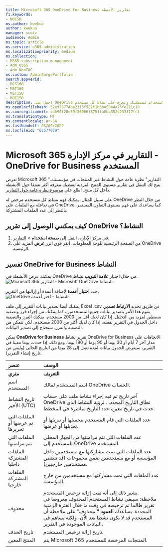```yaml
---
title: Microsoft 365 OneDrive for Business تقارير الأنشطة
f1.keywords:
- NOCSH
ms.author: kwekua
author: kwekua
manager: scotv
audience: Admin
ms.topic: article
ms.service: o365-administration
ms.localizationpriority: medium
ms.collection:
- M365-subscription-management
- Adm_O365
- Adm_NonTOC
ms.custom: AdminSurgePortfolio
search.appverid:
- BCS160
- MST160
- MET150
- MOE150
description: احصل على OneDrive الاستخدام لمنظمتك وتعرف على نشاط كل مستخدم OneDrive وعدد الملفات المشتركة واستخدام التخزين.
ms.openlocfilehash: 52e925774ba2315f582f1b5ba50a4a75fe221c10
ms.sourcegitcommit: cdb90f28e59f36966f8751fa8ba352d233317fc1
ms.translationtype: MT
ms.contentlocale: ar-SA
ms.lasthandoff: 03/09/2022
ms.locfileid: "63577029"
---
```

# <a name="microsoft-365-reports-in-the-admin-center---onedrive-for-business-activity"></a>Microsoft 365 التقارير في مركز الإدارة - OneDrive for Business المستخدم

تعرض Microsoft 365 "التقارير" نظرة عامة حول النشاط عبر المنتجات في مؤسستك. يتيح لك التنقل في تقارير مستوى المنتج الفردية لتعطيك معرفة أكثر تعمقا حول الأنشطة داخل كل منتج. اطلع على [موضوع نظرة عامة حول التقارير](activity-reports.md).
  
على سبيل المثال، يمكنك فهم نشاط كل مستخدم مرخص له OneDrive من خلال النظر في تفاعله مع الملفات على OneDrive. كما يساعدك على فهم مستوى التعاون المستمر بالنظر إلى عدد الملفات المشتركة.

## <a name="how-do-i-get-to-the-onedrive-activity-report"></a>كيف يمكنني الوصول إلى تقرير OneDrive النشاط؟

1. في مركز الإدارة، انتقل إلى **صفحة استخدام** \> <a href="https://go.microsoft.com/fwlink/p/?linkid=2074756" target="_blank">التقارير.</a> 
2. من الصفحة الرئيسية للوحة المعلومات، انقر فوق الزر **عرض** المزيد على OneDrive الرئيسية.
  
## <a name="interpret-the-onedrive-for-business-activity-report"></a>تفسير OneDrive for Business النشاط

يمكنك عرض الأنشطة في OneDrive من خلال اختيار **علامة التبويب** نشاط.<br/>![Microsoft 365 التقارير - Microsoft OneDrive النشاط.](../../media/c89df0b0-2611-4acf-9ef7-17cedf7977be.png)

حدد **اختيار أعمدة** لإضافة أعمدة أو إزالتها من التقرير.  <br/> ![OneDrive النشاط - اختر أعمدة.](../../media/252f311f-ffde-4e5a-9158-2b822bf86964.png)

يمكنك أيضا تصدير بيانات التقرير إلى ملف Excel .csv عن طريق تحديد **الارتباط تصدير**. يقوم هذا الأمر بتصدير بيانات جميع المستخدمين، كما يمكنك من إجراء فرز وتصفية بسيطين لمزيد من التحليل. إذا كان لديك أقل من 2000 مستخدم، يمكنك الفرز والتصفية داخل الجدول في التقرير نفسه. إذا كان لديك أكثر من 2000 مستخدم، لكي تتمكن من التصفية والفرز، ستحتاج إلى تصدير البيانات.

يمكن **OneDrive for Business** تقرير نشاط OneDrive for Business الاتجاهات على مدار آخر 7 أيام أو 30 يوما أو 90 يوما أو 180 يوما. ومع ذلك، إذا حددت يوما معينا في التقرير، سيعرض الجدول بيانات لمدة تصل إلى 28 يوما من التاريخ الحالي (وليس من تاريخ إنشاء التقرير).
  
|عنصر|الوصف|
|:-----|:-----|
|**متري**|**التعريف**|
|اسم المستخدم  <br/> |اسم المستخدم لمالك OneDrive الحساب.  <br/> |
|تاريخ النشاط الأخير (UTC)  <br/> |آخر تاريخ تم فيه إجراء نشاط ملف على حساب OneDrive نطاق التاريخ المحدد. . لرؤية النشاط الذي حدث في تاريخ معين، حدد التاريخ مباشرة في المخطط.  <br/> |
|الملفات التي تم عرضها أو تحريرها  <br/> |عدد الملفات التي قام المستخدم بتحميلها أو تنزيلها أو تعديلها أو عرضها.   <br/> |
|الملفات التي تتم مزامنتها  <br/> |عدد الملفات التي تتم مزامنتها من الجهاز المحلي للمستخدم إلى OneDrive المستخدم. <br/> |
|الملفات المشتركة داخليا  <br/> | عدد الملفات التي تمت مشاركتها مع مستخدمين داخل المؤسسة أو مع مستخدمين ضمن مجموعات (قد تتضمن مستخدمين خارجيين).  <br/> |
|الملفات المشتركة خارجيا  <br/> |عدد الملفات التي تمت مشاركتها مع مستخدمين من خارج المؤسسة. <br/>|
|محذوف  <br/> | يشير ذلك إلى أنه تمت إزالة ترخيص المستخدم.  <br/> ملاحظة: سيبقى نشاط المستخدم المحذوف معروضا في تقرير طالما تم ترخيصه في وقت ما خلال الفترة الزمنية المحددة. يساعدك **العمود "** محذوف" على ملاحظة أن المستخدم قد لا يكون نشطا بعد الآن، ولكنه يساهم في البيانات الموجودة في التقرير.  <br/> |
|تاريخ الحذف  <br/> |تاريخ إزالة ترخيص المستخدم. <br/>|
|المنتج المعين  <br/> |يتم Microsoft 365 المنتجات المرخصة للمستخدم.|
|||